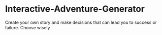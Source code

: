 # Interactive-Adventure-Generator
Create your own story and make decisions that can lead you to success or failure. Choose wisely
